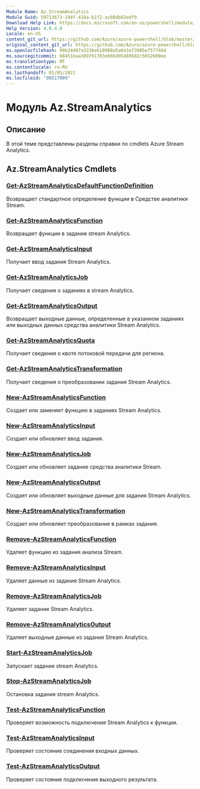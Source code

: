```yaml
---
Module Name: Az.StreamAnalytics
Module Guid: 59713673-194f-418a-b1f2-ac60db82edf9
Download Help Link: https://docs.microsoft.com/en-us/powershell/module/az.streamanalytics
Help Version: 4.0.4.0
Locale: en-US
content_git_url: https://github.com/Azure/azure-powershell/blob/master/src/StreamAnalytics/StreamAnalytics/help/Az.StreamAnalytics.md
original_content_git_url: https://github.com/Azure/azure-powershell/blob/master/src/StreamAnalytics/StreamAnalytics/help/Az.StreamAnalytics.md
ms.openlocfilehash: 99b24407a3236e618988a5a641ef3985e757746d
ms.sourcegitcommit: 68451baa389791703e666d95469602c5652609ee
ms.translationtype: MT
ms.contentlocale: ru-RU
ms.lasthandoff: 01/05/2021
ms.locfileid: "98517009"
---
```

# Модуль Az.StreamAnalytics
## Описание
В этой теме представлены разделы справки по cmdlets Azure Stream Analytics.

## Az.StreamAnalytics Cmdlets
### [Get-AzStreamAnalyticsDefaultFunctionDefinition](Get-AzStreamAnalyticsDefaultFunctionDefinition.md)
Возвращает стандартное определение функции в Средстве аналитики Stream.

### [Get-AzStreamAnalyticsFunction](Get-AzStreamAnalyticsFunction.md)
Возвращает функции в задание stream Analytics.

### [Get-AzStreamAnalyticsInput](Get-AzStreamAnalyticsInput.md)
Получает ввод задания Stream Analytics.

### [Get-AzStreamAnalyticsJob](Get-AzStreamAnalyticsJob.md)
Получает сведения о заданиях в stream Analytics.

### [Get-AzStreamAnalyticsOutput](Get-AzStreamAnalyticsOutput.md)
Возвращает выходные данные, определенные в указанном заданиях или выходных данных средства аналитики Stream Analytics.

### [Get-AzStreamAnalyticsQuota](Get-AzStreamAnalyticsQuota.md)
Получает сведения о квоте потоковой передачи для региона.

### [Get-AzStreamAnalyticsTransformation](Get-AzStreamAnalyticsTransformation.md)
Получает сведения о преобразовании задания Stream Analytics.

### [New-AzStreamAnalyticsFunction](New-AzStreamAnalyticsFunction.md)
Создает или заменяет функцию в заданиях Stream Analytics.

### [New-AzStreamAnalyticsInput](New-AzStreamAnalyticsInput.md)
Создает или обновляет ввод задания.

### [New-AzStreamAnalyticsJob](New-AzStreamAnalyticsJob.md)
Создает или обновляет задание средства аналитики Stream.

### [New-AzStreamAnalyticsOutput](New-AzStreamAnalyticsOutput.md)
Создает или обновляет выходные данные для задания Stream Analytics.

### [New-AzStreamAnalyticsTransformation](New-AzStreamAnalyticsTransformation.md)
Создает или обновляет преобразование в рамках задания.

### [Remove-AzStreamAnalyticsFunction](Remove-AzStreamAnalyticsFunction.md)
Удаляет функцию из задания анализа Stream.

### [Remove-AzStreamAnalyticsInput](Remove-AzStreamAnalyticsInput.md)
Удаляет данные из задания Stream Analytics.

### [Remove-AzStreamAnalyticsJob](Remove-AzStreamAnalyticsJob.md)
Удаляет задание Stream Analytics.

### [Remove-AzStreamAnalyticsOutput](Remove-AzStreamAnalyticsOutput.md)
Удаляет выходные данные из задания Stream Analytics.

### [Start-AzStreamAnalyticsJob](Start-AzStreamAnalyticsJob.md)
Запускает задание stream Analytics.

### [Stop-AzStreamAnalyticsJob](Stop-AzStreamAnalyticsJob.md)
Остановка задания stream Analytics.

### [Test-AzStreamAnalyticsFunction](Test-AzStreamAnalyticsFunction.md)
Проверяет возможность подключения Stream Analytics к функции.

### [Test-AzStreamAnalyticsInput](Test-AzStreamAnalyticsInput.md)
Проверяет состояние соединения входных данных.

### [Test-AzStreamAnalyticsOutput](Test-AzStreamAnalyticsOutput.md)
Проверяет состояние подключения выходного результата.

